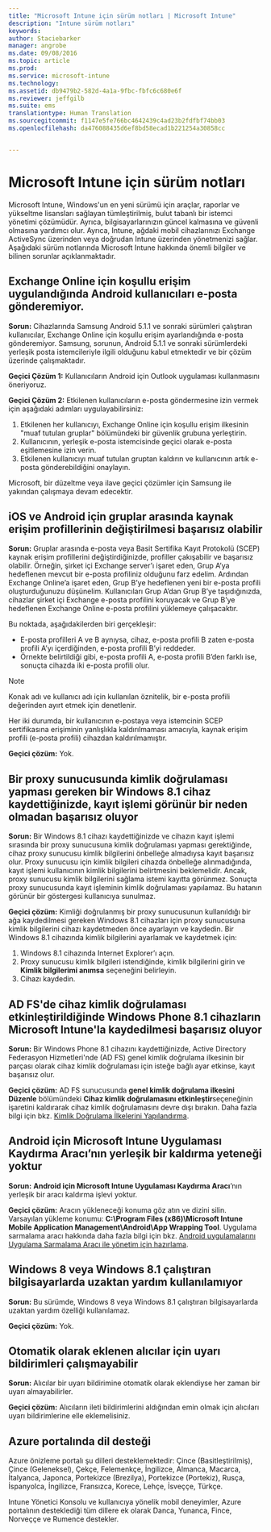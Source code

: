 ```yaml
---
title: "Microsoft Intune için sürüm notları | Microsoft Intune"
description: "Intune sürüm notları"
keywords: 
author: Staciebarker
manager: angrobe
ms.date: 09/08/2016
ms.topic: article
ms.prod: 
ms.service: microsoft-intune
ms.technology: 
ms.assetid: db9479b2-582d-4a1a-9fbc-fbfc6c680e6f
ms.reviewer: jeffgilb
ms.suite: ems
translationtype: Human Translation
ms.sourcegitcommit: f1147e5fe766bc4642439c4ad23b2fdfbf74bb03
ms.openlocfilehash: da476088435d6ef8bd58ecad1b221254a30858cc


---
```


# Microsoft Intune için sürüm notları
Microsoft Intune, Windows'un en yeni sürümü için araçlar, raporlar ve yükseltme lisansları sağlayan tümleştirilmiş, bulut tabanlı bir istemci yönetimi çözümüdür. Ayrıca, bilgisayarlarınızın güncel kalmasına ve güvenli olmasına yardımcı olur. Ayrıca, Intune, ağdaki mobil cihazlarınızı Exchange ActiveSync üzerinden veya doğrudan Intune üzerinden yönetmenizi sağlar. Aşağıdaki sürüm notlarında Microsoft Intune hakkında önemli bilgiler ve bilinen sorunlar açıklanmaktadır.


## Exchange Online için koşullu erişim uygulandığında Android kullanıcıları e-posta gönderemiyor.

**Sorun:** Cihazlarında Samsung Android 5.1.1 ve sonraki sürümleri çalıştıran kullanıcılar, Exchange Online için koşullu erişim ayarlandığında e-posta gönderemiyor. Samsung, sorunun, Android 5.1.1 ve sonraki sürümlerdeki yerleşik posta istemcileriyle ilgili olduğunu kabul etmektedir ve bir çözüm üzerinde çalışmaktadır.

**Geçici Çözüm 1:** Kullanıcıların Android için Outlook uygulaması kullanmasını öneriyoruz.

**Geçici Çözüm 2:** Etkilenen kullanıcıların e-posta göndermesine izin vermek için aşağıdaki adımları uygulayabilirsiniz:

1. Etkilenen her kullanıcıyı, Exchange Online için koşullu erişim ilkesinin "muaf tutulan gruplar" bölümündeki bir güvenlik grubuna yerleştirin.
2. Kullanıcının, yerleşik e-posta istemcisinde geçici olarak e-posta eşitlemesine izin verin.
3. Etkilenen kullanıcıyı muaf tutulan gruptan kaldırın ve kullanıcının artık e-posta gönderebildiğini onaylayın.

Microsoft, bir düzeltme veya ilave geçici çözümler için Samsung ile yakından çalışmaya devam edecektir.



## iOS ve Android için gruplar arasında kaynak erişim profillerinin değiştirilmesi başarısız olabilir
**Sorun:** Gruplar arasında e-posta veya Basit Sertifika Kayıt Protokolü (SCEP) kaynak erişim profillerini değiştirdiğinizde, profiller çakışabilir ve başarısız olabilir. Örneğin, şirket içi Exchange server’ı işaret eden, Grup A’ya hedeflenen mevcut bir e-posta profiliniz olduğunu farz edelim. Ardından Exchange Online’a işaret eden, Grup B’ye hedeflenen yeni bir e-posta profili oluşturduğunuzu düşünelim. Kullanıcıları Grup A’dan Grup B’ye taşıdığınızda, cihazlar şirket içi Exchange e-posta profilini koruyacak ve Grup B’ye hedeflenen Exchange Online e-posta profilini yüklemeye çalışacaktır.

Bu noktada, aşağıdakilerden biri gerçekleşir: 
* E-posta profilleri A ve B aynıysa, cihaz, e-posta profili B zaten e-posta profili A’yı içerdiğinden, e-posta profili B’yi reddeder.
* Örnekte belirtildiği gibi, e-posta profili A, e-posta profili B’den farklı ise, sonuçta cihazda iki e-posta profili olur.

> [!NOTE]
> Konak adı ve kullanıcı adı için kullanılan öznitelik, bir e-posta profili değerinden ayırt etmek için denetlenir.

Her iki durumda, bir kullanıcının e-postaya veya istemcinin SCEP sertifikasına erişiminin yanlışlıkla kaldırılmaması amacıyla, kaynak erişim profili (e-posta profili) cihazdan kaldırılmamıştır.

**Geçici çözüm:** Yok.

## Bir proxy sunucusunda kimlik doğrulaması yapması gereken bir Windows 8.1 cihaz kaydettiğinizde, kayıt işlemi görünür bir neden olmadan başarısız oluyor
**Sorun:** Bir Windows 8.1 cihazı kaydettiğinizde ve cihazın kayıt işlemi sırasında bir proxy sunucusuna kimlik doğrulaması yapması gerektiğinde, cihaz proxy sunucusu kimlik bilgilerini önbelleğe almadıysa kayıt başarısız olur. Proxy sunucusu için kimlik bilgileri cihazda önbelleğe alınmadığında, kayıt işlemi kullanıcının kimlik bilgilerini belirtmesini beklemelidir. Ancak, proxy sunucusu kimlik bilgilerini sağlama istemi kayıtta görünmez. Sonuçta proxy sunucusunda kayıt işleminin kimlik doğrulaması yapılamaz. Bu hatanın görünür bir göstergesi kullanıcıya sunulmaz.

**Geçici çözüm:** Kimliği doğrulanmış bir proxy sunucusunun kullanıldığı bir ağa kaydedilmesi gereken Windows 8.1 cihazları için proxy sunucusuna kimlik bilgilerini cihazı kaydetmeden önce ayarlayın ve kaydedin. Bir Windows 8.1 cihazında kimlik bilgilerini ayarlamak ve kaydetmek için:

1.  Windows 8.1 cihazında Internet Explorer’ı açın.
2.  Proxy sunucusu kimlik bilgileri istendiğinde, kimlik bilgilerini girin ve **Kimlik bilgilerimi anımsa** seçeneğini belirleyin.
3.  Cihazı kaydedin.

## AD FS'de cihaz kimlik doğrulaması etkinleştirildiğinde Windows Phone 8.1 cihazların Microsoft Intune'la kaydedilmesi başarısız oluyor
**Sorun:** Bir Windows Phone 8.1 cihazını kaydettiğinizde, Active Directory Federasyon Hizmetleri'nde (AD FS) genel kimlik doğrulama ilkesinin bir parçası olarak cihaz kimlik doğrulaması için isteğe bağlı ayar etkinse, kayıt başarısız olur.

**Geçici çözüm:** AD FS sunucusunda **genel kimlik doğrulama ilkesini Düzenle** bölümündeki **Cihaz kimlik doğrulamasını etkinleştir**seçeneğinin işaretini kaldırarak cihaz kimlik doğrulamasını devre dışı bırakın. Daha fazla bilgi için bkz. [Kimlik Doğrulama İlkelerini Yapılandırma](http://technet.microsoft.com/library/dn486781.aspx).


## Android için Microsoft Intune Uygulaması Kaydırma Aracı’nın yerleşik bir kaldırma yeteneği yoktur
**Sorun:** **Android için Microsoft Intune Uygulaması Kaydırma Aracı**’nın yerleşik bir aracı kaldırma işlevi yoktur.

**Geçici çözüm:** Aracın yükleneceği konuma göz atın ve dizini silin. Varsayılan yükleme konumu: **C:\Program Files (x86)\Microsoft Intune Mobile Application Management\Android\App Wrapping Tool**. Uygulama sarmalama aracı hakkında daha fazla bilgi için bkz. [Android uygulamalarını Uygulama Sarmalama Aracı ile yönetim için hazırlama](/intune/deploy-use/prepare-android-apps-for-mobile-application-management-with-the-microsoft-intune-app-wrapping-tool).

## Windows 8 veya Windows 8.1 çalıştıran bilgisayarlarda uzaktan yardım kullanılamıyor
**Sorun:** Bu sürümde, Windows 8 veya Windows 8.1 çalıştıran bilgisayarlarda uzaktan yardım özelliği kullanılamaz.

**Geçici çözüm:** Yok.

## Otomatik olarak eklenen alıcılar için uyarı bildirimleri çalışmayabilir
**Sorun:** Alıcılar bir uyarı bildirimine otomatik olarak eklendiyse her zaman bir uyarı almayabilirler.

**Geçici çözüm:** Alıcıların ileti bildirimlerini aldığından emin olmak için alıcıları uyarı bildirimlerine elle eklemelisiniz.

## Azure portalında dil desteği
Azure önizleme portalı şu dilleri desteklemektedir: Çince (Basitleştirilmiş), Çince (Geleneksel), Çekçe, Felemenkçe, İngilizce, Almanca, Macarca, İtalyanca, Japonca, Portekizce (Brezilya), Portekizce (Portekiz), Rusça, İspanyolca, İngilizce, Fransızca, Korece, Lehçe, İsveççe, Türkçe.

Intune Yönetici Konsolu ve kullanıcıya yönelik mobil deneyimler, Azure portalının desteklediği tüm dillere ek olarak Danca, Yunanca, Fince, Norveççe ve Rumence destekler.



<!--HONumber=Oct16_HO2-->


